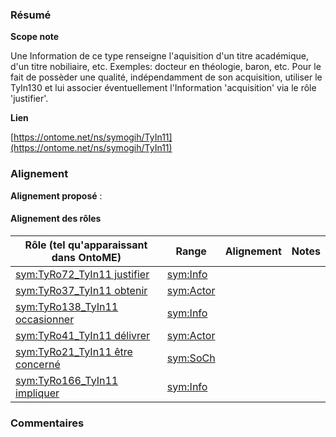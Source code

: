 ### Résumé

**Scope note**

Une Information de ce type renseigne l'aquisition d'un titre académique, d'un titre nobiliaire, etc. Exemples: docteur en théologie, baron, etc.	Pour le fait de possèder une qualité, indépendamment de son acquisition, utiliser le TyIn130 et lui associer éventuellement l'Information 'acquisition' via le rôle 'justifier'.

**Lien**

[https://ontome.net/ns/symogih/TyIn11](https://ontome.net/ns/symogih/TyIn11)

### Alignement

**Alignement proposé** :

#### Alignement des rôles

| Rôle (tel qu'apparaissant dans OntoME) | Range | Alignement | Notes |
| ----- | ----- | ----- | ----- |
| [sym:TyRo72_TyIn11 justifier](https://ontome.net/ns/symogih/TyRo72_TyIn11) | [sym:Info](https://ontome.net/ns/symogih/Info) |   |   |
| [sym:TyRo37_TyIn11 obtenir](https://ontome.net/ns/symogih/TyRo37_TyIn11) | [sym:Actor](https://ontome.net/ns/symogih/Actor) |   |   |
| [sym:TyRo138_TyIn11 occasionner](https://ontome.net/ns/symogih/TyRo138_TyIn11) | [sym:Info](https://ontome.net/ns/symogih/Info) |   |   |
| [sym:TyRo41_TyIn11 délivrer](https://ontome.net/ns/symogih/TyRo41_TyIn11) | [sym:Actor](https://ontome.net/ns/symogih/Actor) |   |   |
| [sym:TyRo21_TyIn11 être concerné](https://ontome.net/ns/symogih/TyRo21_TyIn11) | [sym:SoCh](https://ontome.net/ns/symogih/SoCh) |   |   |
| [sym:TyRo166_TyIn11 impliquer](https://ontome.net/ns/symogih/TyRo166_TyIn11) | [sym:Info](https://ontome.net/ns/symogih/Info) |   |   |

### Commentaires